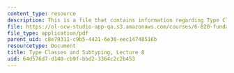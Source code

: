 ```yaml
---
content_type: resource
description: This is a file that contains information regarding Type Classes and Subtyping.
file: https://ol-ocw-studio-app-qa.s3.amazonaws.com/courses/6-820-fundamentals-of-program-analysis-fall-2015/64d576d7d140cb9fbbd23364c2c2b453_MIT6_820F15_L08.pdf
file_type: application/pdf
parent_uid: c8e79311-c9b5-4421-6e30-eec14748516b
resourcetype: Document
title: Type Classes and Subtyping, Lecture 8
uid: 64d576d7-d140-cb9f-bbd2-3364c2c2b453
---
```


